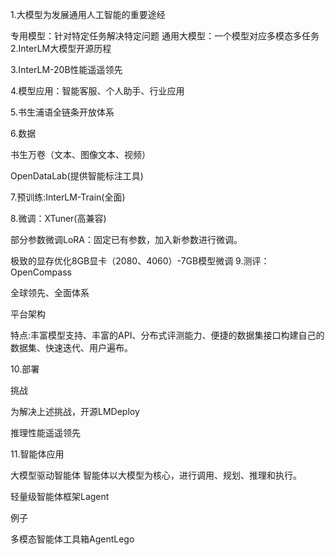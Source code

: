  1.大模型为发展通用人工智能的重要途经

专用模型：针对特定任务解决特定问题
通用大模型：一个模型对应多模态多任务
 2.InterLM大模型开源历程


3.InterLM-20B性能遥遥领先


4.模型应用：智能客服、个人助手、行业应用


5.书生浦语全链条开放体系


6.数据

书生万卷（文本、图像文本、视频）

 OpenDataLab(提供智能标注工具)

7.预训练:InterLM-Train(全面)


8.微调：XTuner(高兼容)


部分参数微调LoRA：固定已有参数，加入新参数进行微调。

极致的显存优化8GB显卡（2080、4060）-7GB模型微调
9.测评：OpenCompass


全球领先、全面体系

平台架构

特点:丰富模型支持、丰富的API、分布式评测能力、便捷的数据集接口构建自己的数据集、快速迭代、用户遍布。

10.部署

挑战

为解决上述挑战，开源LMDeploy

推理性能遥遥领先

11.智能体应用

大模型驱动智能体
智能体以大模型为核心，进行调用、规划、推理和执行。

轻量级智能体框架Lagent

例子


多模态智能体工具箱AgentLego






